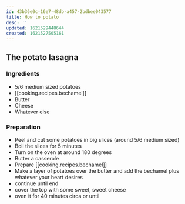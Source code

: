 ```yaml
---
id: 43b36e0c-16e7-48db-a457-2bdbee043577
title: How to potato
desc: ''
updated: 1621529448644
created: 1621527505161
---
```


## The potato lasagna

### Ingredients
- 5/6 medium sized potatoes
- [[cooking.recipes.bechamel]]
- Butter
- Cheese
- Whatever else

### Preparation
- Peel and cut some potatoes in big slices (around 5/6 medium sized)
- Boil the slices for 5 minutes
- Turn on the oven at around 180 degrees
- Butter a casserole
- Prepare [[cooking.recipes.bechamel]]
- Make a layer of potatoes over the butter and add the bechamel plus whatever your heart desires
- continue until end
- cover the top with some sweet, sweet cheese
- oven it for 40 minutes circa or until

